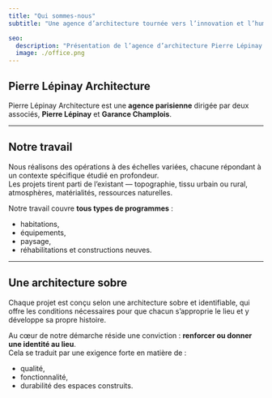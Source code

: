 ```yaml
---
title: "Qui sommes-nous"
subtitle: "Une agence d’architecture tournée vers l’innovation et l’humain"

seo:
  description: "Présentation de l’agence d’architecture Pierre Lépinay : nos valeurs, notre équipe et notre démarche."
  image: ./office.png
---
```



## Pierre Lépinay Architecture

Pierre Lépinay Architecture est une **agence parisienne** dirigée par deux associés,  **Pierre Lépinay** et **Garance Champlois**.

---

## Notre travail

Nous réalisons des opérations à des échelles variées, chacune répondant à un contexte spécifique étudié en profondeur.  
Les projets tirent parti de l’existant — topographie, tissu urbain ou rural, atmosphères, matérialités, ressources naturelles.

Notre travail couvre **tous types de programmes** :  
- habitations,  
- équipements,  
- paysage,  
- réhabilitations et constructions neuves.  

---

## Une architecture sobre

Chaque projet est conçu selon une architecture sobre et identifiable, qui offre les conditions nécessaires pour que chacun s’approprie le lieu et y développe sa propre histoire.  

Au cœur de notre démarche réside une conviction : **renforcer ou donner une identité au lieu**.  
Cela se traduit par une exigence forte en matière de :  
- qualité,  
- fonctionnalité,  
- durabilité des espaces construits.  